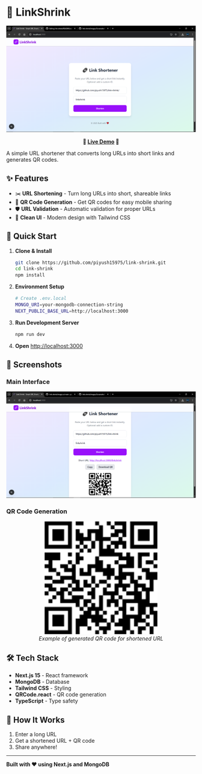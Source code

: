 # 🔗 LinkShrink

<div align="center">
  <img src="images/Screenshot1.png" alt="LinkShrink Interface" width="600"/>
  
  **🚀 [Live Demo](https://link-shrink-eta.vercel.app/) 🚀**
</div>

A simple URL shortener that converts long URLs into short links and generates QR codes.

## ✨ Features

- ✂️ **URL Shortening** - Turn long URLs into short, shareable links
- 📱 **QR Code Generation** - Get QR codes for easy mobile sharing
- 🛡️ **URL Validation** - Automatic validation for proper URLs
- 🎨 **Clean UI** - Modern design with Tailwind CSS

## 🚀 Quick Start

1. **Clone & Install**
   ```bash
   git clone https://github.com/piyush15975/link-shrink.git
   cd link-shrink
   npm install
   ```

2. **Environment Setup**
   ```bash
   # Create .env.local
   MONGO_URI=your-mongodb-connection-string
   NEXT_PUBLIC_BASE_URL=http://localhost:3000
   ```

3. **Run Development Server**
   ```bash
   npm run dev
   ```

4. **Open** [http://localhost:3000](http://localhost:3000)

## 📸 Screenshots

### Main Interface
![LinkShrink App](images/Screenshot2.png)

### QR Code Generation
<div align="center">
  <img src="images/qr-code.png" alt="Generated QR Code Example" width="300"/>
  <br>
  <em>Example of generated QR code for shortened URL</em>
</div>

## 🛠️ Tech Stack

- **Next.js 15** - React framework
- **MongoDB** - Database
- **Tailwind CSS** - Styling
- **QRCode.react** - QR code generation
- **TypeScript** - Type safety

## 🌟 How It Works

1. Enter a long URL
2. Get a shortened URL + QR code
3. Share anywhere!

---

**Built with ❤️ using Next.js and MongoDB**
